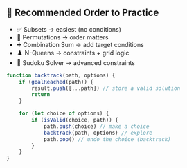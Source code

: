 ## 🏁 Recommended Order to Practice
- ✅ Subsets → easiest (no conditions)
- 🔁 Permutations → order matters
- ➕ Combination Sum → add target conditions
- ♟️ N-Queens → constraints + grid logic
- 🧩 Sudoku Solver → advanced constraints


```js
function backtrack(path, options) {
	if (goalReached(path)) {
		result.push([...path]) // store a valid solution
		return
	}

	for (let choice of options) {
		if (isValid(choice, path)) {
			path.push(choice) // make a choice
			backtrack(path, options) // explore
			path.pop() // undo the choice (backtrack)
		}
	}
}

```